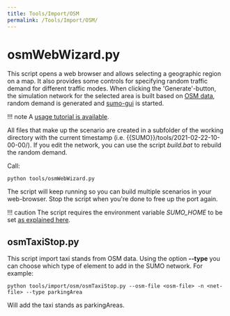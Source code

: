 ```yaml
---
title: Tools/Import/OSM
permalink: /Tools/Import/OSM/
---
```


# osmWebWizard.py

This script opens a web browser and allows selecting a geographic region
on a map. It also provides some controls for specifying random traffic
demand for different traffic modes. When clicking the 'Generate'-button,
the simulation network for the selected area is built based on [OSM data](../../Networks/Import/OpenStreetMap.md), random demand is
generated and [sumo-gui](../../sumo-gui.md) is started.

!!! note
    A [usage tutorial is available](../../Tutorials/OSMWebWizard.md).

All files that make up the scenario are created in a subfolder of the
working directory with the current timestamp (i.e.
{{SUMO}}/tools/2021-02-22-10-00-00/). If you edit the network, you can use the
script *build.bat* to rebuild the random demand.

Call:

```
python tools/osmWebWizard.py
```

The script will keep running so you can build multiple scenarios in your
web-browser. Stop the script when you're done to free up the port again.

!!! caution
    The script requires the environment variable *SUMO_HOME* to be set [as explained here](../../Basics/Basic_Computer_Skills.md#additional_environment_variables).


## osmTaxiStop.py

This script import taxi stands from OSM data. Using the option **--type** you can choose which type of element to add in the SUMO network. For example:

```
python tools/import/osm/osmTaxiStop.py --osm-file <osm-file> -n <net-file> --type parkingArea
```

Will add the taxi stands as parkingAreas.
